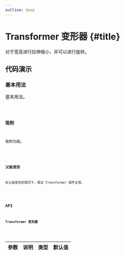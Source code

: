 ```yaml
---
outline: deep
---
```


# Transformer 变形器 {#title}

对于宽高进行拉伸缩小，并可以进行旋转。

## 代码演示

### 基本用法

基本用法。

<Code path="transformer/Base" />

### 吸附

吸附功能。

<Code path="transformer/Adsorb" />

### 父级变形

在父级变形的情况下，保证 Transformer 组件正常。

<Code path="transformer/Parent" />

## API

### Transformer 变形器

<div class="vp-table">

| 参数      | 说明 | 类型 | 默认值
| ----------- | ----------- | ----------- | ----------- |

</div>